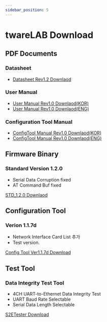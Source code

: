 ```yaml
---
sidebar_position: 5
---
```

# twareLAB Download

## PDF Documents
### Datasheet
- [Datasheet Rev1.2 Downlaod](./download_folder/TW100xx%20Datasheet-Rev1.2.pdf)

### User Manual
- [User Manual Rev1.0 Downlaod(KOR)](./download_folder/TW100xx%20User%20Manual-Rev1.0.pdf)
- [User Manual Rev1.0 Downlaod(ENG)](./download_folder/TW100xx%20User%20Manual_Rev1.0.eng.pdf)

### Configuration Tool Manual
- [ConfigTool Manual Rev1.0 Downlaod(KOR)](./download_folder/TW100xx_Configuraion_Tool_Manual-Rev1.0.pdf)
- [ConfigTool Manual Rev1.0 Downlaod(ENG)](./download_folder/TW100xx_Configuraion_Tool_Manual-Rev1.0.eng.pdf)

## Firmware Binary
### Standard Version 1.2.0
- Serial Data Corruption fixed
- AT Command Buf fixed

[STD_1.2.0 Downlaod](./download_folder/TW100_STD_1.2.0_ConfigTool_676f3e63.zip)

## Configuration Tool
### Verion 1.1.7d
- Network Interface Card List 추가
- Test version. 

[Config Tool Ver1.1.7d Download](./download_folder/twarelab_config_1.1.7d.zip)

## Test Tool
### Data Integrity Test Tool
- 4CH UART-to-Ethernet Data Integrity Test
- UART Baud Rate Selectable
- Serial Data Length Selectable

[S2ETester Download](./download_folder/twareLAB_S2E_Tester.zip)